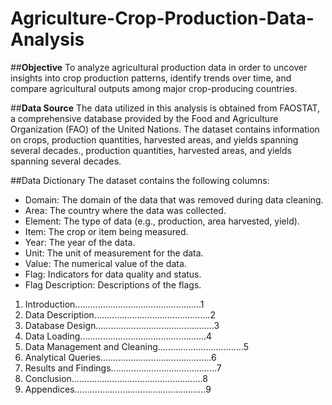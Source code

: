 # Agriculture-Crop-Production-Data-Analysis

##**Objective**
To analyze agricultural production data in order to uncover insights into crop production patterns, identify trends over time, and compare agricultural outputs among major crop-producing countries.

##**Data Source**
The data utilized in this analysis is obtained from FAOSTAT, a comprehensive database provided by the Food and Agriculture Organization (FAO) of the United Nations. The dataset contains information on crops, production quantities, harvested areas, and yields spanning several decades., production quantities, harvested areas, and yields spanning several decades.

##Data Dictionary
The dataset contains the following columns:
- Domain: The domain of the data that was removed during data cleaning.
- Area: The country where the data was collected.
- Element: The type of data (e.g., production, area harvested, yield).
- Item: The crop or item being measured.
- Year: The year of the data.
- Unit: The unit of measurement for the data.
- Value: The numerical value of the data.
- Flag: Indicators for data quality and status.
- Flag Description: Descriptions of the flags.

1. Introduction..................................................1
2. Data Description..............................................2
3. Database Design...............................................3
4. Data Loading..................................................4
5. Data Management and Cleaning..................................5
6. Analytical Queries............................................6
7. Results and Findings..........................................7
8. Conclusion....................................................8
9. Appendices....................................................9

